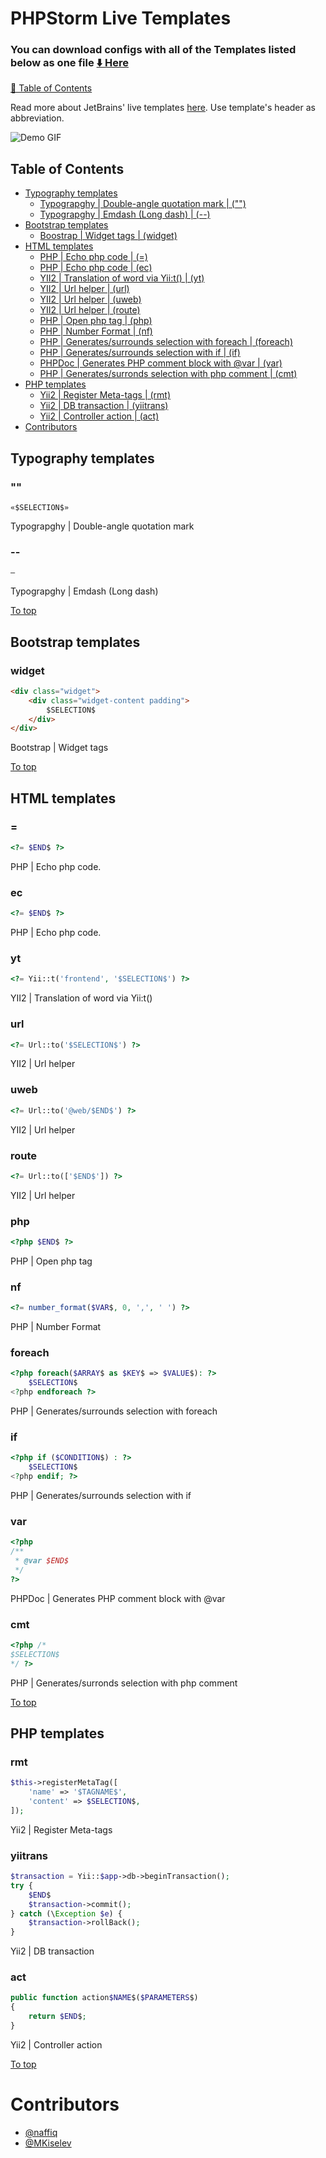 # PHPStorm Live Templates

### You can download configs with all of the Templates listed below as one file [⬇️ Here](https://github.com/rocket-firm/phpstorm-live-templates/releases/download/0.1.0/rocket-firm-live-templates.jar)

[📍 Table of Contents](#table-of-contents)

Read more about JetBrains' live templates [here](https://www.jetbrains.com/help/phpstorm/2016.1/live-templates.html).
Use template's header as abbreviation.

![Demo GIF](https://github.com/rocket-firm/phpstorm-live-templates/raw/master/demo.gif)

## Table of Contents
- [Typography templates](#typography-templates)
    - [Typograpghy | Double-angle quotation mark | ("")](#typography-templates)
    - [Typograpghy | Emdash (Long dash) | (--)](#--)
- [Bootstrap templates](#bootstrap-templates)
    - [Boostrap | Widget tags | (widget)](#widget)
- [HTML templates](#html-templates)
    - [PHP | Echo php code | (=)](#-1)
    - [PHP | Echo php code | (ec)](#ec)
    - [YII2 | Translation of word via Yii:t() | (yt)](#yt)
    - [YII2 | Url helper | (url)](#url)
    - [YII2 | Url helper | (uweb)](#uweb)
    - [YII2 | Url helper | (route)](#route)
    - [PHP | Open php tag | (php)](#php)
    - [PHP | Number Format | (nf)](#nf)
    - [PHP | Generates/surrounds selection with foreach | (foreach)](#foreach)
    - [PHP | Generates/surrounds selection with if | (if)](#if)
    - [PHPDoc | Generates PHP comment block with @var | (var)](#var)
    - [PHP | Generates/surronds selection with php comment | (cmt)](#cmt)
- [PHP templates](#php-templates)
    - [Yii2 | Register Meta-tags | (rmt)](#rmt)
    - [Yii2 | DB transaction | (yiitrans)](#yiitrans)
    - [Yii2 | Controller action | (act)](#act)
- [Contributors](#contributors)

## Typography templates

### "" 
```
«$SELECTION$»
```
Typograpghy | Double-angle quotation mark

### --
```
—
```
Typograpghy | Emdash (Long dash)

[To top](#table-of-contents)

## Bootstrap templates

### widget
```html
<div class="widget">
    <div class="widget-content padding">
        $SELECTION$
    </div>
</div>
```
Bootstrap | Widget tags

[To top](#table-of-contents)

## HTML templates

### =
```php
<?= $END$ ?>
```
PHP | Echo php code.

### ec
```php
<?= $END$ ?>
```
PHP | Echo php code.

### yt
```php
<?= Yii::t('frontend', '$SELECTION$') ?>
```
YII2 | Translation of word via Yii:t()

### url
```php
<?= Url::to('$SELECTION$') ?>
```
YII2 | Url helper

### uweb
```php
<?= Url::to('@web/$END$') ?>
```
YII2 | Url helper

### route
```php
<?= Url::to(['$END$']) ?>
```
YII2 | Url helper

### php
```php
<?php $END$ ?>
```
PHP | Open php tag

### nf
```php
<?= number_format($VAR$, 0, ',', ' ') ?>
```
PHP | Number Format

### foreach
```php
<?php foreach($ARRAY$ as $KEY$ => $VALUE$): ?>
    $SELECTION$
<?php endforeach ?>
```
PHP | Generates/surrounds selection with foreach

### if
```php
<?php if ($CONDITION$) : ?>
    $SELECTION$
<?php endif; ?>
```
PHP | Generates/surrounds selection with if

### var
```php
<?php
/**
 * @var $END$
 */
?>
```
PHPDoc | Generates PHP comment block with @var

### cmt
```php
<?php /*
$SELECTION$
*/ ?>
```
PHP | Generates/surronds selection with php comment

[To top](#table-of-contents)

## PHP templates

### rmt
```php
$this->registerMetaTag([
    'name' => '$TAGNAME$',
    'content' => $SELECTION$,
]);
```
Yii2 | Register Meta-tags

### yiitrans
```php
$transaction = Yii::$app->db->beginTransaction();
try {
    $END$
    $transaction->commit();
} catch (\Exception $e) {
    $transaction->rollBack();
}
```

Yii2 | DB transaction

### act
```php
public function action$NAME$($PARAMETERS$)
{
    return $END$;
}
```

Yii2 | Controller action

[To top](#table-of-contents)

# Contributors

- [@naffiq](https://github.com/naffiq)
- [@MKiselev](https://github.com/MKiselev)
